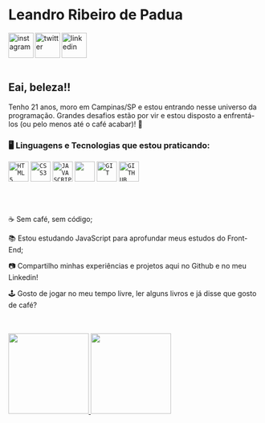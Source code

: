 
<div dsplay="inline-block">
 
 <h1 align="left">Leandro Ribeiro de Padua</h1>
 <a href="https://www.instagram.com/leandrorpadua/">
    <img align="left" width="50px" src="https://cdn-icons-png.flaticon.com/128/4494/4494488.png" alt="instagram" style="vertical-align:top;">
  </a> 
  <a href="https://twitter.com/Donkeylrp">
    <img align="left" width="50px" src="https://cdn-icons-png.flaticon.com/128/3670/3670151.png" alt="twitter" style="vertical-align:top;">
  </a>
  <a href="https://www.linkedin.com/in/leandro-padua-a47b8a168">
    <img width="50px" src="https://cdn-icons-png.flaticon.com/128/145/145807.png" alt="linkedin" style="vertical-align:top;">
  </a>
</div>
</br>

## Eai, beleza!!

Tenho 21 anos, moro em Campinas/SP e estou entrando nesse universo da programação. Grandes desafios estão por vir e estou disposto a enfrentá-los (ou pelo menos até o café acabar)!  🙌
</br>

### 🖥️ Linguagens e Tecnologias que estou praticando:
<code><img width="40px" src="https://cdn.jsdelivr.net/gh/devicons/devicon/icons/html5/html5-original-wordmark.svg" title = "HTML5"/></code>
<code><img width="40px" src="https://cdn.jsdelivr.net/gh/devicons/devicon/icons/css3/css3-original-wordmark.svg" title = "CSS3"/></code>
<code><img width="40px" src="https://cdn.jsdelivr.net/gh/devicons/devicon/icons/javascript/javascript-original.svg" title = "JAVASCRIPT"/></code>
<code><img width="40px" src="https://cdn.jsdelivr.net/gh/devicons/devicon/icons/nodejs/nodejs-original.svg" titel = "NODE"/></code>
<code><img width="40px" src="https://cdn.jsdelivr.net/gh/devicons/devicon/icons/git/git-original.svg" title = "GIT"/></code>
<code><img width="40px" src="https://cdn.jsdelivr.net/gh/devicons/devicon/icons/github/github-original.svg" title = "GITHUB"/></code>

</br>
</br>
<div display="inline-block">
 <p align="left">☕ Sem café, sem código;</p>
 <p align="left">📚 Estou estudando JavaScript para aprofundar meus estudos do Front-End;</p>
 <p align="left">📷 Compartilho minhas experiências e projetos aqui no Github e no meu Linkedin!</p>
 <p align="left">🕹️ Gosto de jogar no meu tempo livre, ler alguns livros e já disse que gosto de café?</p>
</div>
</br>
</br>
<div>
<a href="https://github.com/LeandroRPP">
  <img loading="lazy" height="160em" src="https://github-readme-stats.vercel.app/api?username=LeandroRPP&show_icons=true&theme=tokyonight&include_all_commits=true&count_private=true"/>
  <img loading="lazy" height="160em" src="https://github-readme-stats.vercel.app/api/top-langs/?username=LeandroRPP&layout=compact&langs_count=7&theme=tokyonight"/>
</div>


